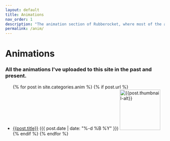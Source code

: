 ```yaml
---
layout: default
title: Animations
nav_order: 1
description: "The animation section of Rubberocket, where most of the animations of the site reside."
permalink: /anim/
---
```


# Animations
### All the animations I've uploaded to this site in the past and present.

<ul>
  {% for post in site.categories.anim %}
    {% if post.url %}
        <li><a href="{{post.url}}">{{post.title}}</a> ({{ post.date | date: "%-d %B %Y" }}) <img src="{{post.thumbnail}}" width="128" alt="{{post.thumbnail-alt}}"></li>
    {% endif %}
  {% endfor %}
</ul>
